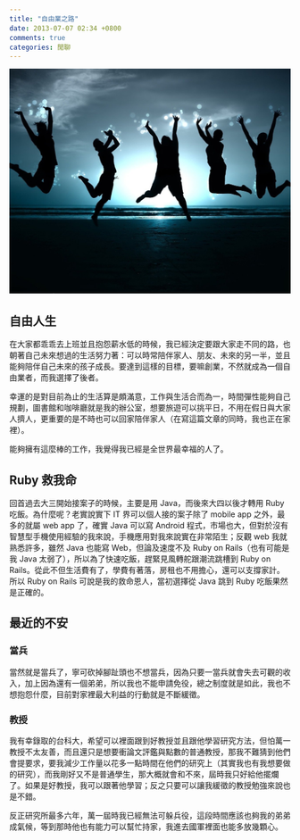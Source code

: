 ```yaml
---
title: "自由業之路"
date: 2013-07-07 02:34 +0800
comments: true
categories: 閒聊
---
```


![](/images/freedom.jpg)

## 自由人生

在大家都乖乖去上班並且抱怨薪水低的時候，我已經決定要跟大家走不同的路，也朝著自己未來想過的生活努力著：可以時常陪伴家人、朋友、未來的另一半，並且能夠陪伴自己未來的孩子成長。要達到這樣的目標，要嘛創業，不然就成為一個自由業者，而我選擇了後者。

幸運的是對目前為止的生活算是頗滿意，工作與生活合而為一，時間彈性能夠自己規劃，圖書館和咖啡廳就是我的辦公室，想要旅遊可以挑平日，不用在假日與大家人擠人，更重要的是不時也可以回家陪伴家人（在寫這篇文章的同時，我也正在家裡）。

能夠擁有這麼棒的工作，我覺得我已經是全世界最幸福的人了。

## Ruby 救我命

回首過去大三開始接案子的時候，主要是用 Java，而後來大四以後才轉用 Ruby 吃飯。為什麼呢？老實說實下 IT 界可以個人接的案子除了 mobile app 之外，最多的就屬 web app 了，確實 Java 可以寫 Android 程式，市場也大，但對於沒有智慧型手機使用經驗的我來說，手機應用對我來說實在非常陌生；反觀 web 我就熟悉許多，雖然 Java 也能寫 Web，但論及速度不及 Ruby on Rails（也有可能是我 Java 太弱了），所以為了快速吃飯，趕緊見風轉舵跟潮流跳槽到 Ruby on Rails。從此不但生活費有了，學費有著落，房租也不用擔心，還可以支撐家計。所以 Ruby on Rails 可說是我的救命恩人，當初選擇從 Java 跳到 Ruby 吃飯果然是正確的。

## 最近的不安

### 當兵

當然就是當兵了，寧可砍掉腳趾頭也不想當兵，因為只要一當兵就會失去可觀的收入，加上因為還有一個弟弟，所以我也不能申請免役，總之制度就是如此，我也不想抱怨什麼，目前對家裡最大利益的行動就是不斷緩徵。

### 教授

我有幸錄取的台科大，希望可以裡面跟到好教授並且跟他學習研究方法，但怕萬一教授不太友善，而且還只是想要衝論文評鑑與點數的普通教授，那我不難猜到他們會提要求，要我減少工作量以花多一點時間在他們的研究上（其實我也有我想要做的研究），而我剛好又不是普通學生，那大概就會和不來，屆時我只好給他擺爛了。如果是好教授，我可以跟著他學習；反之只要可以讓我緩徵的教授勉強來說也是不錯。

反正研究所最多六年，萬一屆時我已經無法可躲兵役，這段時間應該也夠我的弟弟成氣候，等到那時他也有能力可以幫忙持家，我進去國軍裡面也能多放幾顆心。
